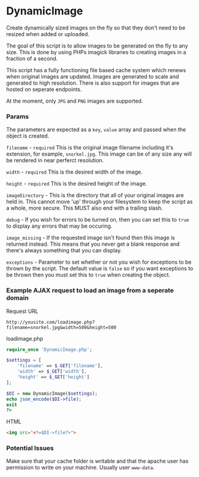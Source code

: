 # DynamicImage
Create dynamically sized images on the fly so that they don't need to be resized when added or uploaded.

The goal of this script is to allow images to be generated on the fly to any size. This is done by using PHPs imagick libraries to creating images in a fraction of a second.

This script has a fully functioning file based cache system which renews when original images are updated. Images are generated to scale and generated to high resolution. There is also support for images that are hosted on seperate endpoints.

At the moment, only `JPG` and `PNG` images are supported.

### Params

The parameters are expected as a `key`, `value` array and passed when the object is created.

`filename` - `required` This is the original image filename including it's extension, for example, `snorkel.jpg`. This image can be of any size any will be rendered in near perferct resolution.

`width` - `required` This is the desired width of the image.

`height` - `required` This is the desired height of the image.

`imageDirectory` - This is the directory that all of your original images are held in. This cannot move 'up' through your filesystem to keep the script as a whole, more secure. This MUST also end with a trailing slash.

`debug` - If you wish for errors to be turned on, then you can set this to `true` to display any errors that may be occuring.

`image_missing` - If the requested image isn't found then this image is returned instead. This means that you never get a blank response and there's always something that you can display.

`exceptions` - Parameter to set whether or not you wish for exceptions to be thrown by the script. The default value is `false` so if you want exceptions to be thrown then you must set this to `true` when creating the object.

### Example AJAX request to load an image from a seperate domain

Request URL

`http://yousite.com/loadimage.php?filename=snorkel.jpg&width=500&height=500`

loadimage.php
```PHP
require_once 'DynamicImage.php';

$settings = [
    'filename' => $_GET['filename'],
    'width' => $_GET['width'],
    'height' => $_GET['height']
];

$DI = new DynamicImage($settings);
echo json_encode($DI->file);
exit
?>
```

HTML
```HTML
<img src="<?=$DI->file?>">
```

### Potential Issues

Make sure that your cache folder is writable and that the apache user has permission to write on your machine. Usually user `www-data`.
